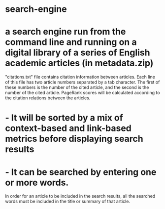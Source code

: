 # search-engine
# a search engine run from the command line and running on a digital library of a series of English academic articles (in metadata.zip)

"citations.txt" file contains citation information between articles.
Each line of this file has two article numbers separated by a tab character. The first of these numbers is the number of the cited article, and the second is the number of the cited article. PageRank scores will be calculated according to the citation relations between the articles.
 
# - It will be sorted by a mix of context-based and link-based metrics before displaying search results

# - It can be searched by entering one or more words.
In order for an article to be included in the search results, all the searched words must be included in the title or summary of that article.

